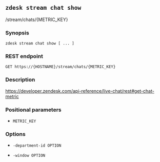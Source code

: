 ## `zdesk stream chat show`

/stream/chats/{METRIC_KEY}

### Synopsis

    zdesk stream chat show [ ... ]

### REST endpoint

    GET https://{HOSTNAME}/stream/chats/{METRIC_KEY}

### Description

https://developer.zendesk.com/api-reference/live-chat/rest#get-chat-metric

### Positional parameters

* `METRIC_KEY`

### Options

* `-department-id OPTION`

* `-window OPTION`

